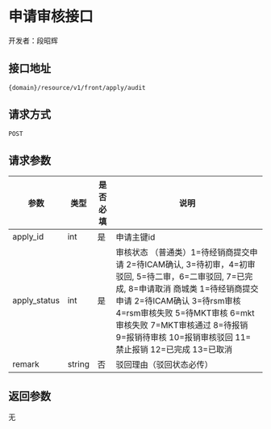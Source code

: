 # 申请审核接口

开发者：段昭辉

## 接口地址

`{domain}/resource/v1/front/apply/audit`

## 请求方式

`POST`

## 请求参数

|参数|类型|是否必填|说明|
| --- | --- | --- | --- |
|apply_id|int|是|申请主键id|
|apply_status|int|是|审核状态 （普通类）1=待经销商提交申请 2=待ICAM确认, 3=待初审，4=初审驳回, 5=待二审，6=二审驳回, 7=已完成, 8=申请取消 商城类 1=待经销商提交申请 2=待ICAM确认 3=待rsm审核 4=rsm审核失败 5=待MKT审核 6=mkt审核失败 7=MKT审核通过 8=待报销 9=报销待审核  10=报销审核驳回  11=禁止报销 12=已完成 13=已取消|
|remark|string|否|驳回理由（驳回状态必传）|
## 返回参数

无



